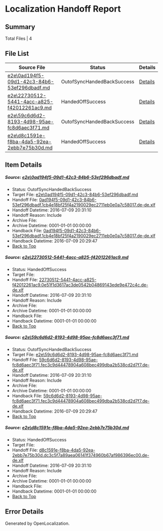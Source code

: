 # <a name='report-top'></a> Localization Handoff Report

## Summary
 Total Files | 4

## File List
 Source File | Status | Details 
 ----------- | ------ | ------- 
 [e2e\0ad194f5-09d1-42c3-84b6-53ef296dbadf.md](https://github.com/OpenLocalizationTestOrg/oltest/blob/a3599bb51200b4c5afb83a75b5e7a1a256680970/e2e/0ad194f5-09d1-42c3-84b6-53ef296dbadf.md) | OutofSyncHandedBackSuccess | [Details](#969cb3a34b16f550cbda9ee08b787a0cc74d0e671)
 [e2e\22730512-5441-4acc-a825-f42012261ac9.md](https://github.com/OpenLocalizationTestOrg/oltest/blob/cef1e58765f82b7399c66dcbc2061c9b87358d9f/e2e/22730512-5441-4acc-a825-f42012261ac9.md) | HandedOffSuccess | [Details](#b1f02d415a70526c31937efd2c6bd4a379ce480c2)
 [e2e\59c6d6d2-8193-4d98-95ae-fc8d6aec3f71.md](https://github.com/OpenLocalizationTestOrg/oltest/blob/a3599bb51200b4c5afb83a75b5e7a1a256680970/e2e/59c6d6d2-8193-4d98-95ae-fc8d6aec3f71.md) | OutofSyncHandedBackSuccess | [Details](#3867067f4993c90e15bfc769645898a7fe1b0d163)
 [e2e\d8c1591e-f8ba-4da5-92ea-2ebb7e75b30d.md](https://github.com/OpenLocalizationTestOrg/oltest/blob/cef1e58765f82b7399c66dcbc2061c9b87358d9f/e2e/d8c1591e-f8ba-4da5-92ea-2ebb7e75b30d.md) | HandedOffSuccess | [Details](#1581e2a153695d766746983cd84a78c0565ad1935)

## Item Details
##### <a name='969cb3a34b16f550cbda9ee08b787a0cc74d0e671'></a> Source: [e2e\0ad194f5-09d1-42c3-84b6-53ef296dbadf.md](https://github.com/OpenLocalizationTestOrg/oltest/blob/a3599bb51200b4c5afb83a75b5e7a1a256680970/e2e/0ad194f5-09d1-42c3-84b6-53ef296dbadf.md)
* Status: OutofSyncHandedBackSuccess
* Target File: [e2e\0ad194f5-09d1-42c3-84b6-53ef296dbadf.md](https://github.com/OpenLocalizationTestOrg/oltest-dede-fly/blob/4569ebb2e1f48ddc837c8e4bcc5894566c36e81a/e2e/0ad194f5-09d1-42c3-84b6-53ef296dbadf.md)
* Handoff File: [0ad194f5-09d1-42c3-84b6-53ef296dbadf.1cb4e18bf25f4a2190029ec2711eb0e0a7c58017.de-de.xlf](https://github.com/OpenLocalizationTestOrg/olhandoff-e2e/blob/c6b880828665b6e1a6b5d64e862a79985f807c64/ol-handoff/OpenLocalizationTestOrg/oltest-dede-fly/ci/low/0ad194f5-09d1-42c3-84b6-53ef296dbadf.1cb4e18bf25f4a2190029ec2711eb0e0a7c58017.de-de.xlf)
* Handoff Datetime: 2016-07-09 20:31:10
* Handoff Reason: Include
* Archive File: 
* Archive Datetime: 0001-01-01 00:00:00
* Handback File: [0ad194f5-09d1-42c3-84b6-53ef296dbadf.1cb4e18bf25f4a2190029ec2711eb0e0a7c58017.de-de.xlf](https://github.com/OpenLocalizationTestOrg/olhandback-e2e/blob/49520fc45c3221499ee4df6ae5ce45ed73c6ae11/ol-handback/OpenLocalizationTestOrg/oltest-dede-fly/ci/high/0ad194f5-09d1-42c3-84b6-53ef296dbadf.1cb4e18bf25f4a2190029ec2711eb0e0a7c58017.de-de.xlf)
* Handback Datetime: 2016-07-09 20:29:47
* [Back to Top](#report-top)

##### <a name='b1f02d415a70526c31937efd2c6bd4a379ce480c2'></a> Source: [e2e\22730512-5441-4acc-a825-f42012261ac9.md](https://github.com/OpenLocalizationTestOrg/oltest/blob/cef1e58765f82b7399c66dcbc2061c9b87358d9f/e2e/22730512-5441-4acc-a825-f42012261ac9.md)
* Status: HandedOffSuccess
* Target File: 
* Handoff File: [22730512-5441-4acc-a825-f42012261ac9.0e51f1d3617ac3de0542b04869143ede9e472c4c.de-de.xlf](https://github.com/OpenLocalizationTestOrg/olhandoff-e2e/blob/c6b880828665b6e1a6b5d64e862a79985f807c64/ol-handoff/OpenLocalizationTestOrg/oltest-dede-fly/ci/low/22730512-5441-4acc-a825-f42012261ac9.0e51f1d3617ac3de0542b04869143ede9e472c4c.de-de.xlf)
* Handoff Datetime: 2016-07-09 20:31:10
* Handoff Reason: Include
* Archive File: 
* Archive Datetime: 0001-01-01 00:00:00
* Handback File: 
* Handback Datetime: 0001-01-01 00:00:00
* [Back to Top](#report-top)

##### <a name='3867067f4993c90e15bfc769645898a7fe1b0d163'></a> Source: [e2e\59c6d6d2-8193-4d98-95ae-fc8d6aec3f71.md](https://github.com/OpenLocalizationTestOrg/oltest/blob/a3599bb51200b4c5afb83a75b5e7a1a256680970/e2e/59c6d6d2-8193-4d98-95ae-fc8d6aec3f71.md)
* Status: OutofSyncHandedBackSuccess
* Target File: [e2e\59c6d6d2-8193-4d98-95ae-fc8d6aec3f71.md](https://github.com/OpenLocalizationTestOrg/oltest-dede-fly/blob/4569ebb2e1f48ddc837c8e4bcc5894566c36e81a/e2e/59c6d6d2-8193-4d98-95ae-fc8d6aec3f71.md)
* Handoff File: [59c6d6d2-8193-4d98-95ae-fc8d6aec3f71.fec3c9d44478904a608bec499dba2b538cd2d7f7.de-de.xlf](https://github.com/OpenLocalizationTestOrg/olhandoff-e2e/blob/c6b880828665b6e1a6b5d64e862a79985f807c64/ol-handoff/OpenLocalizationTestOrg/oltest-dede-fly/ci/low/59c6d6d2-8193-4d98-95ae-fc8d6aec3f71.fec3c9d44478904a608bec499dba2b538cd2d7f7.de-de.xlf)
* Handoff Datetime: 2016-07-09 20:31:10
* Handoff Reason: Include
* Archive File: 
* Archive Datetime: 0001-01-01 00:00:00
* Handback File: [59c6d6d2-8193-4d98-95ae-fc8d6aec3f71.fec3c9d44478904a608bec499dba2b538cd2d7f7.de-de.xlf](https://github.com/OpenLocalizationTestOrg/olhandback-e2e/blob/49520fc45c3221499ee4df6ae5ce45ed73c6ae11/ol-handback/OpenLocalizationTestOrg/oltest-dede-fly/ci/high/59c6d6d2-8193-4d98-95ae-fc8d6aec3f71.fec3c9d44478904a608bec499dba2b538cd2d7f7.de-de.xlf)
* Handback Datetime: 2016-07-09 20:29:47
* [Back to Top](#report-top)

##### <a name='1581e2a153695d766746983cd84a78c0565ad1935'></a> Source: [e2e\d8c1591e-f8ba-4da5-92ea-2ebb7e75b30d.md](https://github.com/OpenLocalizationTestOrg/oltest/blob/cef1e58765f82b7399c66dcbc2061c9b87358d9f/e2e/d8c1591e-f8ba-4da5-92ea-2ebb7e75b30d.md)
* Status: HandedOffSuccess
* Target File: 
* Handoff File: [d8c1591e-f8ba-4da5-92ea-2ebb7e75b30d.dc3c5f7a89aea06141f374960b67af986396ec00.de-de.xlf](https://github.com/OpenLocalizationTestOrg/olhandoff-e2e/blob/c6b880828665b6e1a6b5d64e862a79985f807c64/ol-handoff/OpenLocalizationTestOrg/oltest-dede-fly/ci/low/d8c1591e-f8ba-4da5-92ea-2ebb7e75b30d.dc3c5f7a89aea06141f374960b67af986396ec00.de-de.xlf)
* Handoff Datetime: 2016-07-09 20:31:10
* Handoff Reason: Include
* Archive File: 
* Archive Datetime: 0001-01-01 00:00:00
* Handback File: 
* Handback Datetime: 0001-01-01 00:00:00
* [Back to Top](#report-top)


## Error Details

Generated by OpenLocalization.
